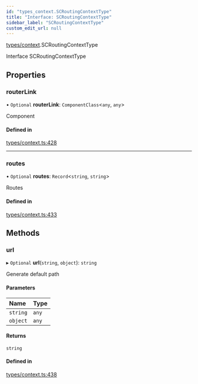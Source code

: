 ```yaml
---
id: "types_context.SCRoutingContextType"
title: "Interface: SCRoutingContextType"
sidebar_label: "SCRoutingContextType"
custom_edit_url: null
---
```


[types/context](../modules/types_context.md).SCRoutingContextType

Interface SCRoutingContextType

## Properties

### routerLink

• `Optional` **routerLink**: `ComponentClass`<`any`, `any`\>

Component

#### Defined in

[types/context.ts:428](https://github.com/selfcommunity/community-ui/blob/f8d581a/packages/sc-core/src/types/context.ts#L428)

___

### routes

• `Optional` **routes**: `Record`<`string`, `string`\>

Routes

#### Defined in

[types/context.ts:433](https://github.com/selfcommunity/community-ui/blob/f8d581a/packages/sc-core/src/types/context.ts#L433)

## Methods

### url

▸ `Optional` **url**(`string`, `object`): `string`

Generate default path

#### Parameters

| Name | Type |
| :------ | :------ |
| `string` | `any` |
| `object` | `any` |

#### Returns

`string`

#### Defined in

[types/context.ts:438](https://github.com/selfcommunity/community-ui/blob/f8d581a/packages/sc-core/src/types/context.ts#L438)
